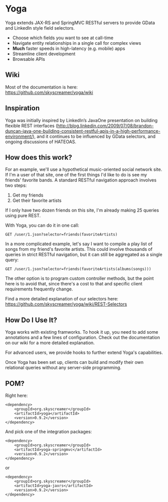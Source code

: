 # Yoga #

Yoga extends JAX-RS and SpringMVC RESTful servers to provide GData and LinkedIn style field selectors.

* Choose which fields you want to see at call-time
* Navigate entity relationships in a single call for complex views
* **Much** faster speeds in high-latency (e.g. mobile) apps
* Streamline client development
* Browsable APIs

## Wiki ##
Most of the documentation is here: https://github.com/skyscreamer/yoga/wiki

## Inspiration ##
Yoga was initially inspired by LinkedIn’s JavaOne presentation on building flexible REST interfaces (http://blog.linkedin.com/2009/07/08/brandon-duncan-java-one-building-consistent-restful-apis-in-a-high-performance-environment/), and it continues to be influenced by GData selectors, and ongoing discussions of HATEOAS.

## How does this work? ##
For an example, we'll use a hypothetical music-oriented social network site.  If I'm a user of that site, one of the first things I'd like to do is see my friends' favorite bands.  A standard RESTful navigation approach involves two steps:

1. Get my friends
2. Get their favorite artists

If I only have two dozen friends on this site, I'm already making 25 queries using pure REST.

With Yoga, you can do it in one call:

    GET /user/1.json?selector=friends(favoriteArtists)

In a more complicated example, let's say I want to compile a play list of songs from my friend's favorite artists.  This could involve thousands of queries in strict RESTful navigation, but it can still be aggregated as a single query:

    GET /user/1.json?selector=friends(favoriteArtists(albums(songs)))

The other option is to program custom controller methods, but the point here is to avoid that, since there's a cost to that and specific client requirements frequently change.

Find a more detailed explanation of our selectors here: https://github.com/skyscreamer/yoga/wiki/REST-Selectors

## How Do I Use It? ##
Yoga works with existing framworks.  To hook it up, you need to add some annotations and a few lines of configuration.  Check out the documentation on our wiki for a more detailed explanation.

For advanced users, we provide hooks to further extend Yoga's capabilities.

Once Yoga has been set up, clients can build and modify their own relational queries without any server-side programming.  

## POM? ##
Right here:

    <dependency>
        <groupId>org.skyscreamer</groupId>
        <artifactId>yoga</artifactId>
        <version>0.9.2</version>
    </dependency>
    
And pick one of the integration packages:

    <dependency>
        <groupId>org.skyscreamer</groupId>
        <artifactId>yoga-springmvc</artifactId>
        <version>0.9.2</version>
    </dependency>

or

    <dependency>
        <groupId>org.skyscreamer</groupId>
        <artifactId>yoga-jaxrs</artifactId>
        <version>0.9.2</version>
    </dependency>
